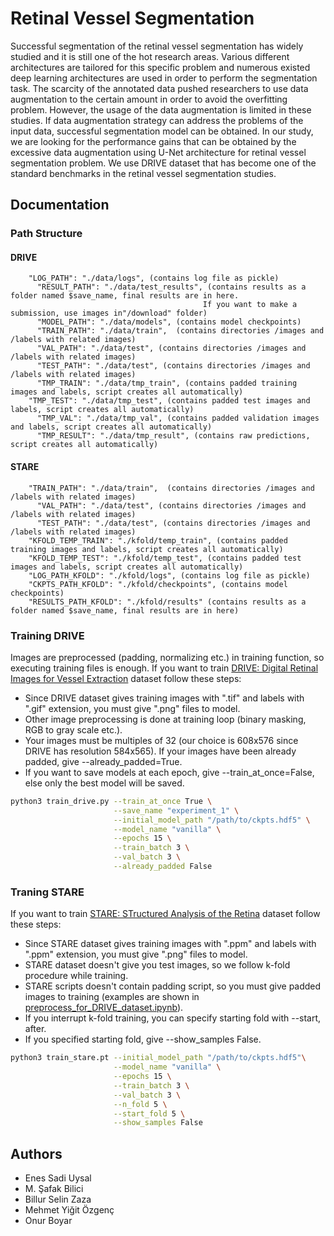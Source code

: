 # Retinal Vessel Segmentation

Successful segmentation of the retinal vessel segmentation has widely studied and it is still one of the hot research areas. Various different architectures are tailored for this specific problem and numerous existed deep learning architectures are used in order to perform the segmentation task. The scarcity of the annotated data pushed researchers to use data augmentation to the certain amount in order to avoid the overfitting problem. However, the usage of the data augmentation is limited in these studies. If data augmentation strategy can address the problems of the input data, successful segmentation model can be obtained. In our study, we are looking for the performance gains that can be obtained by the excessive data augmentation using U-Net architecture for retinal vessel segmentation problem. We use DRIVE dataset that has become one of the standard benchmarks in the retinal vessel segmentation studies. 


## Documentation

### Path Structure

#### DRIVE

        "LOG_PATH": "./data/logs", (contains log file as pickle)
	      "RESULT_PATH": "./data/test_results", (contains results as a folder named $save_name, final results are in here.
                                               If you want to make a submission, use images in"/download" folder)
	      "MODEL_PATH": "./data/models", (contains model checkpoints)
	      "TRAIN_PATH": "./data/train",  (contains directories /images and /labels with related images)
	      "VAL_PATH": "./data/test", (contains directories /images and /labels with related images) 
	      "TEST_PATH": "./data/test", (contains directories /images and /labels with related images)
	      "TMP_TRAIN": "./data/tmp_train", (contains padded training images and labels, script creates all automatically)
        "TMP_TEST": "./data/tmp_test", (contains padded test images and labels, script creates all automatically)
	      "TMP_VAL": "./data/tmp_val", (contains padded validation images and labels, script creates all automatically)
	      "TMP_RESULT": "./data/tmp_result", (contains raw predictions, script creates all automatically)

#### STARE
        "TRAIN_PATH": "./data/train",  (contains directories /images and /labels with related images)
	      "VAL_PATH": "./data/test", (contains directories /images and /labels with related images) 
	      "TEST_PATH": "./data/test", (contains directories /images and /labels with related images)
        "KFOLD_TEMP_TRAIN": "./kfold/temp_train", (contains padded training images and labels, script creates all automatically)
        "KFOLD_TEMP_TEST": "./kfold/temp_test", (contains padded test images and labels, script creates all automatically)
        "LOG_PATH_KFOLD": "./kfold/logs", (contains log file as pickle)
        "CKPTS_PATH_KFOLD": "./kfold/checkpoints", (contains model checkpoints)
        "RESULTS_PATH_KFOLD": "./kfold/results" (contains results as a folder named $save_name, final results are in here)

### Training DRIVE

Images are preprocessed (padding, normalizing etc.) in training function, so executing training files is enough. If you want to train [DRIVE: Digital Retinal Images for Vessel Extraction](https://drive.grand-challenge.org/) dataset follow these steps:

- Since DRIVE dataset gives training images with ".tif" and labels with ".gif" extension, you must give ".png" files to model.
- Other image preprocessing is done at training loop (binary masking, RGB to gray scale etc.).
- Your images must be multiples of 32 (our choice is 608x576 since DRIVE has resolution 584x565). If your images have been already padded, give --already_padded=True.
- If you want to save models at each epoch, give --train_at_once=False, else only the best model will be saved.


```bash
python3 train_drive.py --train_at_once True \
                       --save_name "experiment_1" \
                       --initial_model_path "/path/to/ckpts.hdf5" \
                       --model_name "vanilla" \
                       --epochs 15 \
                       --train_batch 3 \
                       --val_batch 3 \
                       --already_padded False
```

### Traning STARE

If you want to train [STARE: STructured Analysis of the Retina](https://cecas.clemson.edu/~ahoover/stare/) dataset follow these steps:

- Since STARE dataset gives training images with ".ppm" and labels with ".ppm" extension, you must give ".png" files to model.
- STARE dataset doesn't give you test images, so we follow k-fold procedure while training.
- STARE scripts doesn't contain padding script, so you must give padded images to training (examples are shown in [preprocess_for_DRIVE_dataset.ipynb](https://github.com/onurboyar/Retinal-Vessel-Segmentation/blob/main/notebooks/preprocess_for_DRIVE_dataset.ipynb)).
- If you interrupt k-fold training, you can specify starting fold with --start, after.
- If you specified starting fold, give --show_samples False.

```bash
python3 train_stare.pt --initial_model_path "/path/to/ckpts.hdf5"\
                       --model_name "vanilla" \
                       --epochs 15 \
                       --train_batch 3 \
                       --val_batch 3 \
                       --n_fold 5 \
                       --start_fold 5 \
                       --show_samples False
```


## Authors
- Enes Sadi Uysal
- M. Şafak Bilici
- Billur Selin Zaza
- Mehmet Yiğit Özgenç
- Onur Boyar
